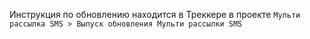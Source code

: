 Инструкция по обновлению находится в Треккере в проекте `Мульти рассылка SMS > Выпуск обновления Мульти рассылки SMS`